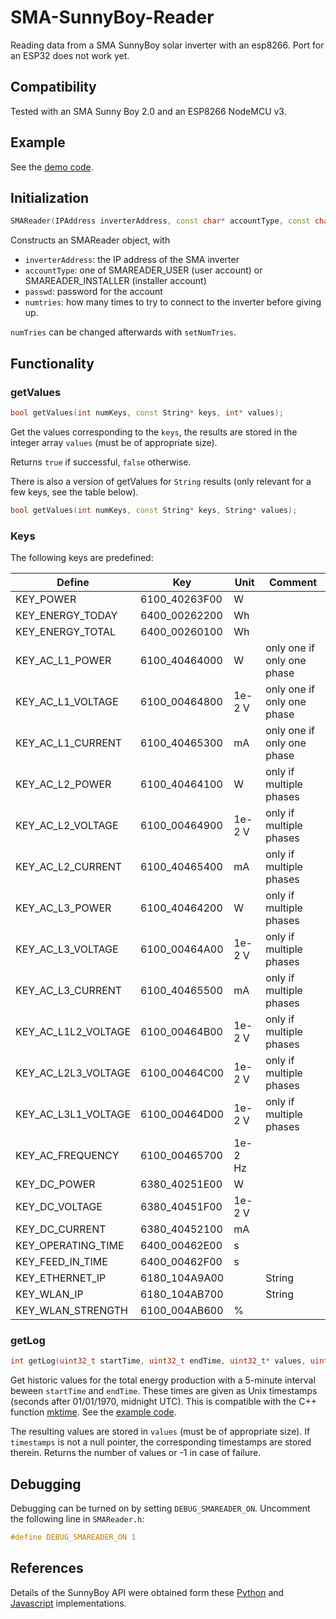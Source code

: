 # SMA-SunnyBoy-Reader
Reading data from a SMA SunnyBoy solar inverter with an esp8266.  Port for an ESP32 does not work yet.

## Compatibility

Tested with an SMA Sunny Boy 2.0 and an ESP8266 NodeMCU v3.

## Example

See the [demo code](https://github.com/pkoerber/SMA-SunnyBoy-Reader/blob/main/examples/SMAReader_Demo/SMAReader_Demo.ino).

## Initialization

```C++
SMAReader(IPAddress inverterAddress, const char* accountType, const char* passwd, byte numTries=5);
```

Constructs an SMAReader object, with 
- `inverterAddress`: the IP address of the SMA inverter
- `accountType`: one of SMAREADER_USER (user account) or SMAREADER_INSTALLER (installer account)
- `passwd`: password for the account
- `numtries`: how many times to try to connect to the inverter before giving up.

`numTries` can be changed afterwards with `setNumTries`.

## Functionality

### getValues

```C++
bool getValues(int numKeys, const String* keys, int* values);
```
Get the values corresponding to the `keys`, the results are stored in the integer array `values` (must be of appropriate size).

Returns `true` if successful, `false` otherwise.

There is also a version of getValues for `String` results (only relevant for a few keys, see the table below).
```C++
bool getValues(int numKeys, const String* keys, String* values);
```

### Keys

The following keys are predefined:

| Define            | Key         | Unit    | Comment                  |
|-------------------|-------------|---------|--------------------------|
|KEY_POWER          |6100_40263F00|  W      |                          |
|KEY_ENERGY_TODAY   |6400_00262200| Wh      |                          |
|KEY_ENERGY_TOTAL   |6400_00260100| Wh      |                          |
|KEY_AC_L1_POWER    |6100_40464000| W       |only one if only one phase|
|KEY_AC_L1_VOLTAGE  |6100_00464800| 1e-2 V  |only one if only one phase|
|KEY_AC_L1_CURRENT  |6100_40465300| mA      |only one if only one phase|
|KEY_AC_L2_POWER    |6100_40464100| W       |only if multiple phases   |
|KEY_AC_L2_VOLTAGE  |6100_00464900| 1e-2 V  |only if multiple phases   |
|KEY_AC_L2_CURRENT  |6100_40465400| mA      |only if multiple phases   |
|KEY_AC_L3_POWER    |6100_40464200| W       |only if multiple phases   |
|KEY_AC_L3_VOLTAGE  |6100_00464A00| 1e-2 V  |only if multiple phases   |
|KEY_AC_L3_CURRENT  |6100_40465500| mA      |only if multiple phases   |
|KEY_AC_L1L2_VOLTAGE|6100_00464B00| 1e-2 V  |only if multiple phases   |
|KEY_AC_L2L3_VOLTAGE|6100_00464C00| 1e-2 V  |only if multiple phases   |
|KEY_AC_L3L1_VOLTAGE|6100_00464D00| 1e-2 V  |only if multiple phases   |
|KEY_AC_FREQUENCY   |6100_00465700| 1e-2 Hz |                          | 
|KEY_DC_POWER       |6380_40251E00| W       |                          |
|KEY_DC_VOLTAGE     |6380_40451F00| 1e-2 V  |                          |
|KEY_DC_CURRENT     |6380_40452100| mA      |                          |
|KEY_OPERATING_TIME |6400_00462E00| s       |                          |
|KEY_FEED_IN_TIME   |6400_00462F00| s       |                          |
|KEY_ETHERNET_IP    |6180_104A9A00|         | String                   |
|KEY_WLAN_IP        |6180_104AB700|         | String                   |
|KEY_WLAN_STRENGTH  |6100_004AB600| %       |                          |

### getLog

```C++
int getLog(uint32_t startTime, uint32_t endTime, uint32_t* values, uint32_t* timestamps=nullptr);
```

Get historic values for the total energy production with a 5-minute interval beween `startTime` and `endTime`.
These times are given as Unix timestamps (seconds after 01/01/1970, midnight UTC). This is compatible with the C++ function [mktime](http://www.cplusplus.com/reference/ctime/mktime/). See the [example code](https://github.com/pkoerber/SMA-SunnyBoy-Reader/blob/main/examples/SMAReader_Demo/SMAReader_Demo.ino).

The resulting values are stored in `values` (must be of appropriate size). If `timestamps` is not a null pointer, the corresponding timestamps are stored therein.
Returns the number of values or -1 in case of failure.

## Debugging

Debugging can be turned on by setting `DEBUG_SMAREADER_ON`.  Uncomment the following line in `SMAReader.h`:
```C++
#define DEBUG_SMAREADER_ON 1
```

## References

Details of the SunnyBoy API were obtained form these [Python](https://github.com/Dymerz/SMA-SunnyBoy) and [Javascript](https://github.com/martijndierckx/sunnyboy-influxdb) implementations.
